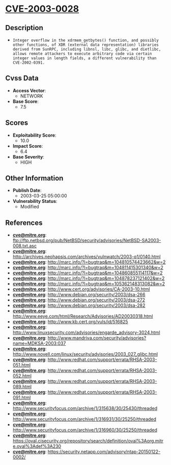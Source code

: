 
# [CVE-2003-0028](ftp://ftp.netbsd.org/pub/NetBSD/security/advisories/NetBSD-SA2003-008.txt.asc)

## Description

- `Integer overflow in the xdrmem_getbytes() function, and possibly other functions, of XDR (external data representation) libraries derived from SunRPC, including libnsl, libc, glibc, and dietlibc, allows remote attackers to execute arbitrary code via certain integer values in length fields, a different vulnerability than CVE-2002-0391.`

## Cvss Data

- **Access Vector**:
  - NETWORK
- **Base Score**:
  - 7.5

## Scores

- **Exploitability Score**:
  - 10.0
- **Impact Score**:
  - 6.4
- **Base Severity**:
  - HIGH

## Other Information

- **Publish Date**:
  - 2003-03-25 05:00:00
- **Vulnerability Status**:
  - Modified

## References

- **cve@mitre.org**: ftp://ftp.netbsd.org/pub/NetBSD/security/advisories/NetBSD-SA2003-008.txt.asc
- **cve@mitre.org**: http://archives.neohapsis.com/archives/vulnwatch/2003-q1/0140.html
- **cve@mitre.org**: http://marc.info/?l=bugtraq&m=104810574423662&w=2
- **cve@mitre.org**: http://marc.info/?l=bugtraq&m=104811415301340&w=2
- **cve@mitre.org**: http://marc.info/?l=bugtraq&m=104860855114117&w=2
- **cve@mitre.org**: http://marc.info/?l=bugtraq&m=104878237121402&w=2
- **cve@mitre.org**: http://marc.info/?l=bugtraq&m=105362148313082&w=2
- **cve@mitre.org**: http://www.cert.org/advisories/CA-2003-10.html
- **cve@mitre.org**: http://www.debian.org/security/2003/dsa-266
- **cve@mitre.org**: http://www.debian.org/security/2003/dsa-272
- **cve@mitre.org**: http://www.debian.org/security/2003/dsa-282
- **cve@mitre.org**: http://www.eeye.com/html/Research/Advisories/AD20030318.html
- **cve@mitre.org**: http://www.kb.cert.org/vuls/id/516825
- **cve@mitre.org**: http://www.linuxsecurity.com/advisories/engarde_advisory-3024.html
- **cve@mitre.org**: http://www.mandriva.com/security/advisories?name=MDKSA-2003:037
- **cve@mitre.org**: http://www.novell.com/linux/security/advisories/2003_027_glibc.html
- **cve@mitre.org**: http://www.redhat.com/support/errata/RHSA-2003-051.html
- **cve@mitre.org**: http://www.redhat.com/support/errata/RHSA-2003-052.html
- **cve@mitre.org**: http://www.redhat.com/support/errata/RHSA-2003-089.html
- **cve@mitre.org**: http://www.redhat.com/support/errata/RHSA-2003-091.html
- **cve@mitre.org**: http://www.securityfocus.com/archive/1/315638/30/25430/threaded
- **cve@mitre.org**: http://www.securityfocus.com/archive/1/316931/30/25250/threaded
- **cve@mitre.org**: http://www.securityfocus.com/archive/1/316960/30/25250/threaded
- **cve@mitre.org**: https://oval.cisecurity.org/repository/search/definition/oval%3Aorg.mitre.oval%3Adef%3A230
- **cve@mitre.org**: https://security.netapp.com/advisory/ntap-20150122-0002/
